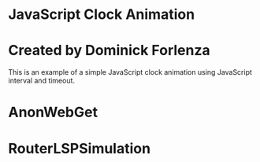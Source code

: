 # JavaScript Clock Animation
# Created by Dominick Forlenza

This is an example of a simple JavaScript clock animation using JavaScript interval and timeout.
# AnonWebGet
# RouterLSPSimulation
